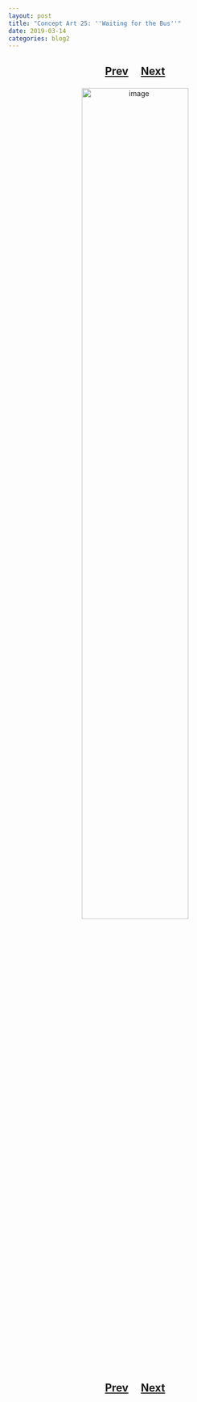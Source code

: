 ```yaml
---
layout: post
title: "Concept Art 25: ''Waiting for the Bus''"
date: 2019-03-14
categories: blog2
---
```


<h2>
  <p style="text-align:center;">
    <a href="/wingsofthechorus/archive/2019/03/13/conceptart24">Prev</a>
    &nbsp;&nbsp;&nbsp;
    <a href="/wingsofthechorus/archive/2019/03/14/conceptart26">Next</a>
  </p>
</h2>

<p style="text-align:center;">
  <img src="/wingsofthechorus/images/conceptart/ca25.png" width="65%" alt="image"/>
</p>

<h2>
  <p style="text-align:center;">
    <a href="/wingsofthechorus/archive/2019/03/13/conceptart24">Prev</a>
    &nbsp;&nbsp;&nbsp;
    <a href="/wingsofthechorus/archive/2019/03/14/conceptart26">Next</a>
  </p>
</h2>
